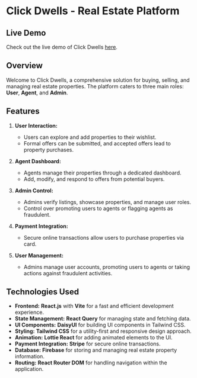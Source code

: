 # Click Dwells - Real Estate Platform

## Live Demo

Check out the live demo of Click Dwells [here](https://click-dwells.web.app/).

## Overview

Welcome to Click Dwells, a comprehensive solution for buying, selling, and managing real estate properties. The platform caters to three main roles: **User**, **Agent**, and **Admin**.

## Features

1. **User Interaction:**
    - Users can explore and add properties to their wishlist.
    - Formal offers can be submitted, and accepted offers lead to property purchases.

2. **Agent Dashboard:**
    - Agents manage their properties through a dedicated dashboard.
    - Add, modify, and respond to offers from potential buyers.

3. **Admin Control:**
    - Admins verify listings, showcase properties, and manage user roles.
    - Control over promoting users to agents or flagging agents as fraudulent.

4. **Payment Integration:**
    - Secure online transactions allow users to purchase properties via card.

5. **User Management:**
    - Admins manage user accounts, promoting users to agents or taking actions against fraudulent activities.


## Technologies Used

- **Frontend:** **React.js** with **Vite** for a fast and efficient development experience.
- **State Management:** **React Query** for managing state and fetching data.
- **UI Components:** **DaisyUI** for building UI components in Tailwind CSS.
- **Styling:** **Tailwind CSS** for a utility-first and responsive design approach.
- **Animation:** **Lottie React** for adding animated elements to the UI.
- **Payment Integration:** **Stripe** for secure online transactions.
- **Database:** **Firebase** for storing and managing real estate property information.
- **Routing:** **React Router DOM** for handling navigation within the application.


